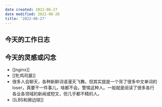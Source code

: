 ```yaml
---
date created: 2022-06-27
date modified: 2022-08-20
title: '2022-06-27'
---
```


## 今天的工作日志

## 今天的灵感或闪念

- [[nginx]]
- [[牝鸡司晨]]
- 很多人会聊天，各种新鲜词语漫天飞舞。但其实就是一个背了很多中文单词的loser，真要干一件事儿，啥都不会。警惕这种人。一般就是阅读了很多各行各业各领域的新闻或短文，但几乎都不精的人。
- [[LBS和擦边球]]
